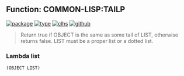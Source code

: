 ## Function: COMMON-LISP:TAILP
[![package](https://img.shields.io/badge/Package-COMMON--LISP-5f9ea0.svg?style=social&colorA=999999)](../) [![type](https://img.shields.io/badge/Type-Function-5f9ea0.svg?style=social&colorA=999999)](../#function) [![clhs](https://img.shields.io/badge/CLHS-TAILP-5f9ea0.svg?style=social&colorA=999999)](http://www.lispworks.com/documentation/HyperSpec/Body/f_ldiffc.htm) [![github](https://img.shields.io/badge/GitHub-View_the_source-5f9ea0.svg?style=social&colorA=999999&logo=github)](https://github.com/sbcl/sbcl/blob/master/src/code/list.lisp/) 

> Return true if OBJECT is the same as some tail of LIST, otherwise
> returns false. LIST must be a proper list or a dotted list.

### Lambda list
```
(OBJECT LIST)
```
